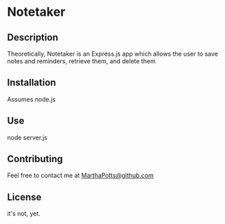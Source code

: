 # Notetaker

## Description

Theoretically, Notetaker is an Express.js app which allows the user to save notes and reminders, retrieve them, and delete them

## Installation

Assumes node.js

## Use

node server.js

## Contributing

Feel free to contact me at MarthaPotts@github.com

## License

it's not, yet. 
